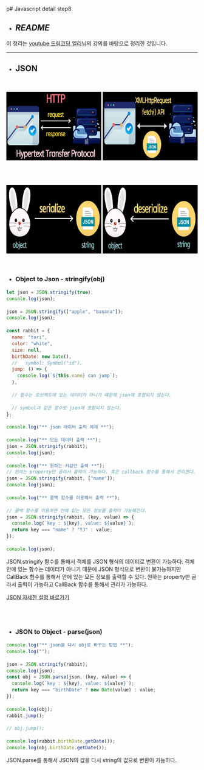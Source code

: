 p# Javascript detail step8

- ## _**README**_

이 정리는 [youtube 드림코딩 엘리](https://www.youtube.com/watch?v=tJieVCgGzhs&list=PLv2d7VI9OotTVOL4QmPfvJWPJvkmv6h-2&index=2)님의 강의를 바탕으로 정리한 것입니다.

---

- ## JSON

<br/>

<p align="center">
<img src="https://github.com/dudwns9331/WebStudy/blob/master/study-js_with_ellie/detail/images/JSON_ex1.png" height="180px" width="250px">
<img src="https://github.com/dudwns9331/WebStudy/blob/master/study-js_with_ellie/detail/images/JSON_ex2.png" height="180px" width="250px">
</p>

<br/>
<br/>

<p align="center">
<img src="https://github.com/dudwns9331/WebStudy/blob/master/study-js_with_ellie/detail/images/JSON_ex3.png" height="180px" width="250px">
<img src="https://github.com/dudwns9331/WebStudy/blob/master/study-js_with_ellie/detail/images/JSON_ex4.png" height="180px" width="250px">

</p>

<br/>

- ### Object to Json - stringify(obj)

```js
let json = JSON.stringify(true);
console.log(json);

json = JSON.stringify(["apple", "banana"]);
console.log(json);

const rabbit = {
  name: "tori",
  color: "white",
  size: null,
  birthDate: new Date(),
  //   symbol: Symbol("id"),
  jump: () => {
    console.log(`${this.name} can jump`);
  },

  // 함수는 오브젝트에 있는 데이터가 아니기 떄문에 json에 포함되지 않는다.

  // symbol과 같은 함수도 json에 포함되지 않는다.
};

console.log("** json 데이터 출력 예제 **");

console.log("** 모든 데이터 출력 **");
json = JSON.stringify(rabbit);
console.log(json);

console.log("** 원하는 키값만 출력 **");
// 원하는 property만 골라서 출력이 가능하다. 혹은 callback 함수를 통해서 관리한다.
json = JSON.stringify(rabbit, ["name"]);
console.log(json);

console.log("** 콜백 함수를 이용해서 출력 **");

// 콜백 함수를 이용하면 안에 있는 모든 정보를 출력이 가능해진다.
json = JSON.stringify(rabbit, (key, value) => {
  console.log(`key : ${key}, value: ${value}`);
  return key === "name" ? "YJ" : value;
});

console.log(json);
```

JSON.stringify 함수를 통해서 객체를 JSON 형식의 데이터로 변환이 가능하다. 객체 안에 있는 함수는 데이터가 아니기 때문에 JSON 형식으로 변환이 불가능하지만 CallBack 함수를 통해서 안에 있는 모든 정보를 출력할 수 있다. 원하는 property만 골라서 출력이 가능하고 CallBack 함수를 통해서 관리가 가능하다.

[JSON 자세한 설명 바로가기](https://developer.mozilla.org/ko/docs/Web/JavaScript/Reference/Global_Objects/JSON)

<br/>
<br/>

- ### JSON to Object - parse(json)

```js
console.log("** json을 다시 obj로 바꾸는 방법 **");
console.log("");

json = JSON.stringify(rabbit);
console.log(json);
const obj = JSON.parse(json, (key, value) => {
  console.log(`key : ${key}, value: ${value}`);
  return key === "birthDate" ? new Date(value) : value;
});

console.log(obj);
rabbit.jump();

// obj.jump();

console.log(rabbit.birthDate.getDate());
console.log(obj.birthDate.getDate());
```

JSON.parse를 통해서 JSON의 값을 다시 string의 값으로 변환이 가능하다.
